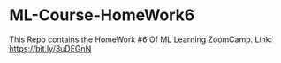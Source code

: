 # ML-Course-HomeWork6
This Repo contains the HomeWork #6 Of ML Learning ZoomCamp. Link: https://bit.ly/3uDEGnN
